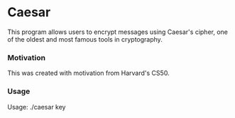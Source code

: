 # Caesar
This program allows users to encrypt messages using Caesar's cipher, one of the oldest and most famous tools in cryptography. 

### Motivation
This was created with motivation from Harvard's CS50.

### Usage
Usage: ./caesar key
